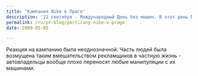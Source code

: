 ```yaml
---
title: 'Кампания Nike в Праге'
description: '22 сентября - Международный День без машин. В этот день Nike устроил в праге свою партизанскую акцию. На 100 машин во всем городе были надеты картонки на переднее колесо, так что казалось что машина "обута" в кроссовку Найк. На лобовое стекло, под дворники, были прикреплены листовки, внешне похожие на полицейские талоны. В этих листовках говорилось, что обувь Найк - лучшее средство передвижения.'
permalink: /ru/pr-blog/partizany-nike-v-prage
date: 2009-05-05

---
```


Реакция на кампанию была неоднозначной. Часть людей была возмущена таким вмешательством рекламщиков в частную жизнь - автовладельцы вообще плохо переносят любые манипуляции с их машинами.

<object width="425" height="344"><param name="movie" value="https://www.youtube.com/v/yFFMdi1-t6Q&hl=ru&fs=1"><param name="allowFullScreen" value="true"><param name="allowscriptaccess" value="always"><embed src="https://www.youtube.com/v/yFFMdi1-t6Q&amp;hl=ru&amp;fs=1" type="application/x-shockwave-flash" allowscriptaccess="always" allowfullscreen="true" width="425" height="344"></embed></object>

